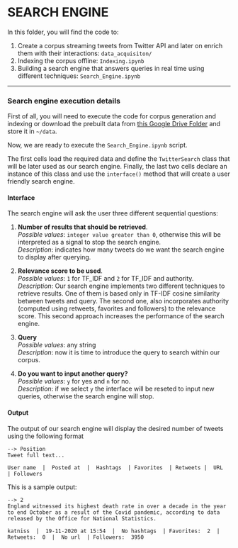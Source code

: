 # SEARCH ENGINE

In this folder, you will find the code to:
1. Create a corpus streaming tweets from Twitter API and later on enrich them with their interactions: `data_acquisiton/`
2. Indexing the corpus offline: `Indexing.ipynb`
3. Building a search engine that answers queries in real time using different techniques: `Search_Engine.ipynb`

---

### Search engine execution details

First of all, you will need to execute the code for corpus generation and indexing or download the prebuilt data from [this Google Drive Folder](https://drive.google.com/drive/u/1/folders/16I4_ZCre59ufD9lDZbFK9cn1mALRmPjB) and store it in `~/data`.

Now, we are ready to execute the `Search_Engine.ipynb` script.

The first cells load the required data and define the `TwitterSearch` class that will be later used as our search engine. Finally, the last two cells declare an instance of this class and use the `interface()` method that will create a user friendly search engine.

#### Interface

The search engine will ask the user three different sequential questions:  
1. **Number of results that should be retrieved**.  
*Possible values*: `integer value greater than 0`, otherwise this will be interpreted as a signal to stop the search engine.  
*Description*: indicates how many tweets do we want the search engine to display after querying.

2. **Relevance score to be used**.  
*Possible values*: `1` for TF_IDF and `2` for TF_IDF and authority.  
*Description*: Our search engine implements two different techniques to retrieve results. One of them is based only in TF-IDF cosine similarity between tweets and query. The second one, also incorporates authority (computed using retweets, favorites and followers) to the relevance score. This second approach increases the performance of the search engine.

3. **Query**  
*Possible values*: any string  
*Description*: now it is time to introduce the query to search within our corpus.

4. **Do you want to input another query?**  
*Possible values*: `y` for yes and `n` for no.  
*Description*: if we select `y` the interface will be reseted to input new queries, otherwise the search engine will stop.

#### Output
The output of our search engine will display the desired number of tweets using the following format
````
--> Position
Tweet full text...

User name  |  Posted at  |  Hashtags  | Favorites  | Retweets |  URL  | Followers
````

This is a sample output:

`````
--> 2
England witnessed its highest death rate in over a decade in the year to end October as a result of the Covid pandemic, according to data released by the Office for National Statistics. 

katniss  |  19-11-2020 at 15:54  |  No hashtags  | Favorites:  2  | Retweets:  0  |  No url  | Followers:  3950
`````
